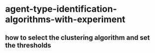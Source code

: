 # agent-type-identification-algorithms-with-experiment

## how to select the clustering algorithm and set the thresholds
